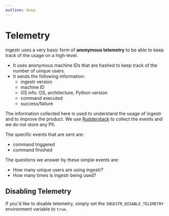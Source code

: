 ```yaml
---
outline: deep
---
```


# Telemetry
ingestr uses a very basic form of **anonymous telemetry** to be able to keep track of the usage on a high-level.
- It uses anonymous machine IDs that are hashed to keep track of the number of unique users.
- It sends the following information:
  - ingestr version
  - machine ID
  - OS info: OS, architecture, Python version
  - command executed
  - success/failure

The information collected here is used to understand the usage of ingestr and to improve the product. We use [Rudderstack](https://www.rudderstack.com/) to collect the events and we do not store any PII. 

The specific events that are sent are:
- command triggered
- command finished

The questions we answer by these simple events are:
- How many unique users are using ingestr?
- How many times is ingestr being used?

## Disabling Telemetry
If you'd like to disable telemetry, simply set the `INGESTR_DISABLE_TELEMETRY` environment variable to `true`.